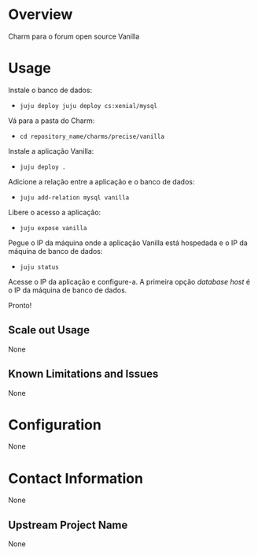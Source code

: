 # Overview

Charm para o forum open source Vanilla

# Usage

Instale o banco de dados:
* `juju deploy juju deploy cs:xenial/mysql`

Vá para a pasta do Charm:
* `cd repository_name/charms/precise/vanilla`

Instale a aplicação Vanilla:
* `juju deploy .`

Adicione a relação entre a aplicação e o banco de dados:
* `juju add-relation mysql vanilla`

Libere o acesso a aplicação:
* `juju expose vanilla`

Pegue o IP da máquina onde a aplicação Vanilla está hospedada e o IP da máquina de banco de dados:
* `juju status`

Acesse o IP da aplicação e configure-a. A primeira opção *database host* é o IP da máquina de banco de dados.

Pronto!

## Scale out Usage

None

## Known Limitations and Issues

None

# Configuration

None

# Contact Information

None

## Upstream Project Name

None
